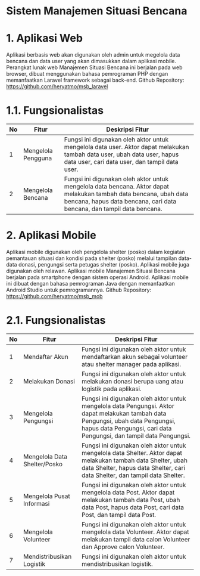 # Sistem Manajemen Situasi Bencana

# 1. Aplikasi Web 
Aplikasi berbasis web akan digunakan oleh admin untuk megelola data bencana dan data user yang akan dimasukkan dalam aplikasi mobile. Perangkat lunak web Manajemen Situasi Bencana ini berjalan pada web browser, dibuat menggunakan bahasa pemrograman PHP dengan memanfaatkan Laravel framework sebagai back-end.
Github Repository: https://github.com/heryatmo/msb_laravel

# 1.1. Fungsionalistas

| No | Fitur | Deskripsi Fitur |
| ------------- | ------------- | ------------- |
| 1  | Mengelola Pengguna | Fungsi ini digunakan oleh aktor untuk mengelola data user. Aktor dapat melakukan tambah data user, ubah data user, hapus data user, cari data user, dan tampil data user.  |
| 2  | Mengelola Bencana  | Fungsi ini digunakan oleh aktor untuk mengelola data bencana. Aktor dapat melakukan tambah data bencana, ubah data bencana, hapus data bencana, cari data bencana, dan tampil data bencana.  |

# 2. Aplikasi Mobile 
Aplikasi mobile digunakan oleh pengelola shelter (posko) dalam kegiatan pemantauan situasi dan kondisi pada shelter (posko) melalui tampilan data-data donasi, pengungsi serta petugas shelter (posko). Aplikasi mobile juga digunakan oleh relawan. Aplikasi mobile Manajemen Situasi Bencana berjalan pada smartphone dengan sistem operasi Android. Aplikasi mobile ini dibuat dengan bahasa pemrograman Java dengan memanfaatkan Android Studio untuk pemrogramannya.
Github Repository: https://github.com/heryatmo/msb_mob

# 2.1. Fungsionalistas

| No | Fitur | Deskripsi Fitur |
| ------------- | ------------- | ------------- |
| 1  | Mendaftar Akun | Fungsi ini digunakan oleh aktor untuk mendaftarkan akun sebagai volunteer atau shelter manager pada aplikasi.  |
| 2  | Melakukan Donasi | Fungsi ini digunakan oleh aktor untuk melakukan donasi berupa uang atau logistik pada aplikasi.  |
| 3  | Mengelola Pengungsi  | Fungsi ini digunakan oleh aktor untuk mengelola data Pengungsi. Aktor dapat melakukan tambah data Pengungsi, ubah data Pengungsi, hapus data Pengungsi, cari data Pengungsi, dan tampil data Pengungsi. |
| 4 | Mengelola Data Shelter/Posko  | Fungsi ini digunakan oleh aktor untuk mengelola data Shelter. Aktor dapat melakukan tambah data Shelter, ubah data Shelter, hapus data Shelter, cari data Shelter, dan tampil data Shelter. |
| 5  | Mengelola Pusat Informasi  | Fungsi ini digunakan oleh aktor untuk mengelola data Post. Aktor dapat melakukan tambah data Post, ubah data Post, hapus data Post, cari data Post, dan tampil data Post.  |
| 6  | Mengelola Volunteer  | Fungsi ini digunakan oleh aktor untuk mengelola data Volunteer. Aktor dapat melakukan tampil data calon Volunteer dan Approve calon Volunteer.  |
| 7  | Mendistribusikan Logistik | Fungsi ini digunakan oleh aktor untuk mendistribusikan logistik.  |

